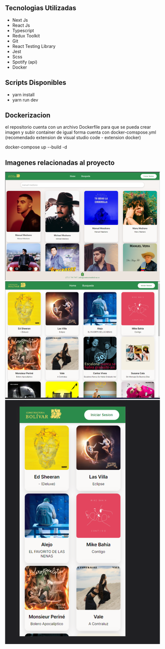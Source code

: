 ## Tecnologias Utilizadas

* Next Js
* React Js
* Typescript
* Redux Toolkit
* Git
* React Testing Library
* Jest
* Scss
* Spotify (api)
* Docker

## Scripts Disponibles

 * yarn install
 * yarn run dev

## Dockerizacion

el repositorio cuenta con un archivo Dockerfile para que se pueda crear imagen y subir container
de igual forma cuenta con docker-comspose.yml (recomendado extension de visual studio code - extension docker)


docker-compose up --build -d

## Imagenes relacionadas al proyecto

<img src="./img_project/busqueda.png" />
<img src="./img_project/Captura de pantalla 2023-05-11 223556.png" />
<img src="./img_project/Captura de pantalla 2023-05-11 223535.png" />

